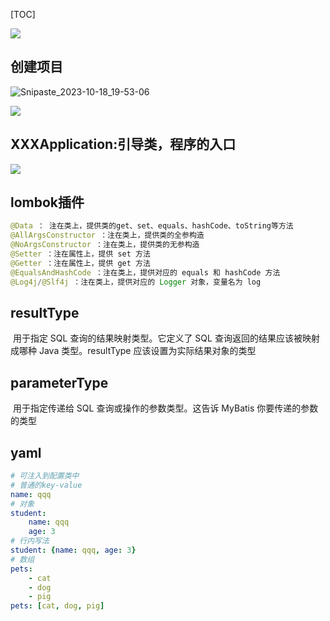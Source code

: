 [TOC]

![](https://happlay-docs.oss-cn-beijing.aliyuncs.com/docs/Snipaste_2023-10-14_12-59-54.png)

## 创建项目

![Snipaste_2023-10-18_19-53-06](https://happlay-docs.oss-cn-beijing.aliyuncs.com/docs/Snipaste_2023-10-18_19-53-06.png)

![](https://happlay-docs.oss-cn-beijing.aliyuncs.com/docs/Snipaste_2023-10-18_19-55-13.png)

## XXXApplication:引导类，程序的入口

![](https://happlay-docs.oss-cn-beijing.aliyuncs.com/docs/Snipaste_2023-10-18_19-58-26.png)

## lombok插件

```java
@Data ： 注在类上，提供类的get、set、equals、hashCode、toString等方法
@AllArgsConstructor ：注在类上，提供类的全参构造
@NoArgsConstructor ：注在类上，提供类的无参构造
@Setter ：注在属性上，提供 set 方法
@Getter ：注在属性上，提供 get 方法
@EqualsAndHashCode ：注在类上，提供对应的 equals 和 hashCode 方法
@Log4j/@Slf4j ：注在类上，提供对应的 Logger 对象，变量名为 log

```

## resultType

​	用于指定 SQL 查询的结果映射类型。它定义了 SQL 查询返回的结果应该被映射成哪种 Java 类型。resultType 应该设置为实际结果对象的类型

## parameterType

​	用于指定传递给 SQL 查询或操作的参数类型。这告诉 MyBatis 你要传递的参数的类型

## yaml

```yaml
# 可注入到配置类中
# 普通的key-value
name: qqq
# 对象
student:
	name: qqq
	age: 3
# 行内写法
student: {name: qqq, age: 3}
# 数组
pets:
	- cat
	- dog
	- pig
pets: [cat, dog, pig]
```

